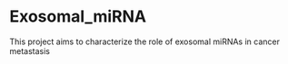 # Exosomal_miRNA
This project aims to characterize the role of exosomal miRNAs in cancer metastasis
